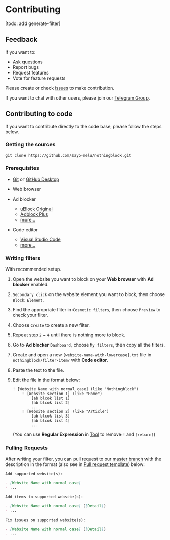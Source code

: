 # Contributing

[todo: add generate-filter]

## Feedback

If you want to:

- Ask questions
- Report bugs
- Request features
- Vote for feature requests

Please create or check [issues](https://github.com/sayo-melu/nothingblock/issues/new/choose) to make contribution.

If you want to chat with other users, please join our [Telegram Group](https://t.me/nothingblock).

## Contributing to code

If you want to contribute directly to the code base, please follow the steps below.

### Getting the sources

`git clone https://github.com/sayo-melu/nothingblock.git`

### Prerequisites

- [Git](https://git-scm.com/) or [GitHub Desktop](https://desktop.github.com)

- Web browser

- Ad blocker
  - [uBlock Original](https://github.com/gorhill/uBlock)
  - [Adblock Plus](https://adblockplus.org)
  - [more...](https://bing.com/search?q=ad+blocker)

- Code editor
  - [Visual Studio Code](https://code.visualstudio.com/)
  - [more...](https://bing.com/search?q=code+editor)

### Writing filters

With recommended setup.

1. Open the website you want to block on your **Web browser** with **Ad blocker** enabled.
2. `Secondary click` on the website element you want to block, then choose `Block Element`.
3. Find the appropriate fliter in `Cosmetic filters`, then choose `Preview` to check your fliter.
4. Choose `Create` to create a new filter.
5. Repeat step `2` ~ `4` until there is nothing more to block.
6. Go to **Ad blocker** `Dashboard`, choose `My filters`, then copy all the filters.
7. Create and open a new `[website-name-with-lowercase].txt` file in `nothingblock/filter-item/` with **Code editor**.
8. Paste the text to the file.
9. Edit the file in the format below:

    ```adblock-filter
    ! [Website Name with normal case] (like "Nothingblock")
        ! [Website section 1] (like "Home")
            [ab blcok list 1]
            [ab blcok list 2]
            ...
        ! [Website section 2] (like "Article")
            [ab blcok list 3]
            [ab blcok list 4]
            ...
    ```

    (You can use **Regular Expression** in [Tool](/docs/tool.md) to remove `!` and `[return]`)

### Pulling Requests

After writing your filter, you can pull request to our [master branch](https://github.com/sayo-melu/nothingblock/tree/master) with the description in the format (also see in [Pull request template](../.github/PULL_REQUEST_TEMPLATE.md)) below:

```markdown
Add supported website(s):

- [Website Name with normal case]
- ...

Add items to supported website(s):

- [Website Name with normal case] ([Detail])
- ...

Fix issues on supported website(s):

- [Website Name with normal case] ([Detail])
- ...
```